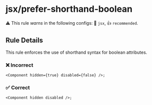 # jsx/prefer-shorthand-boolean

⚠️ This rule _warns_ in the following configs: 🎨 `jsx`, 👍 `recommended`.

<!-- end auto-generated rule header -->

## Rule Details

This rule enforces the use of shorthand syntax for boolean attributes.

### ❌ Incorrect

```tsx
<Component hidden={true} disabled={false} />;
```

### ✅ Correct

```tsx
<Component hidden disabled />;
```

